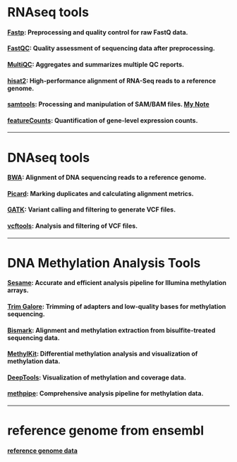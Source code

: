 # RNAseq tools
#### [Fastp](https://github.com/OpenGene/fastp): Preprocessing and quality control for raw FastQ data.
#### [FastQC](https://github.com/s-andrews/FastQC): Quality assessment of sequencing data after preprocessing.
#### [MultiQC](https://github.com/MultiQC/MultiQC): Aggregates and summarizes multiple QC reports.
#### [hisat2](https://github.com/DaehwanKimLab/hisat2): High-performance alignment of RNA-Seq reads to a reference genome.
#### [samtools](https://github.com/samtools/samtools): Processing and manipulation of SAM/BAM files. [My Note](SAMtools/samtools.md)
#### [featureCounts](https://rnnh.github.io/bioinfo-notebook/docs/featureCounts.html): Quantification of gene-level expression counts.

---

# DNAseq tools

#### [BWA](https://github.com/lh3/bwa): Alignment of DNA sequencing reads to a reference genome.
#### [Picard](https://github.com/broadinstitute/picard): Marking duplicates and calculating alignment metrics.
#### [GATK](https://github.com/broadinstitute/gatk): Variant calling and filtering to generate VCF files.
#### [vcftools](https://github.com/vcftools/vcftools): Analysis and filtering of VCF files.

---

# DNA Methylation Analysis Tools

#### [Sesame](https://github.com/zwdzwd/sesame): Accurate and efficient analysis pipeline for Illumina methylation arrays.
#### [Trim Galore](https://www.bioinformatics.babraham.ac.uk/projects/trim_galore/): Trimming of adapters and low-quality bases for methylation sequencing.
#### [Bismark](https://github.com/FelixKrueger/Bismark): Alignment and methylation extraction from bisulfite-treated sequencing data.
#### [MethylKit](https://github.com/al2na/methylKit): Differential methylation analysis and visualization of methylation data.
#### [DeepTools](https://deeptools.readthedocs.io/en/develop/): Visualization of methylation and coverage data.
#### [methpipe](https://github.com/smithlabcode/methpipe): Comprehensive analysis pipeline for methylation data.

---

# reference genome from ensembl

#### [reference genome data](https://ftp.ensembl.org/pub/)




